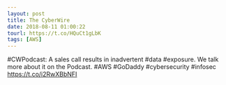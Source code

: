 ```yaml
---
layout: post
title: The CyberWire
date: 2018-08-11 01:00:22
tourl: https://t.co/HQuCt1gLbK
tags: [AWS]
---
```

#CWPodcast: A sales call results in inadvertent #data #exposure. We talk more about it on the Podcast. #AWS #GoDaddy #cybersecurity #infosec https://t.co/i2RwXBbNFI